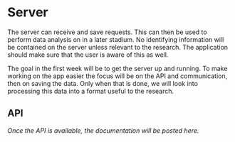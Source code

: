 # Server
The server can receive and save requests. This can then be used to perform data analysis on in a later stadium. No identifying information will be contained on the server unless relevant to the research. The application should make sure that the user is aware of this as well.

The goal in the first week will be to get the server up and running. To make working on the app easier the focus will be on the API and communication, then on saving the data. Only when that is done, we will look into processing this data into a format useful to the research.

## API
*Once the API is available, the documentation will be posted here.*
